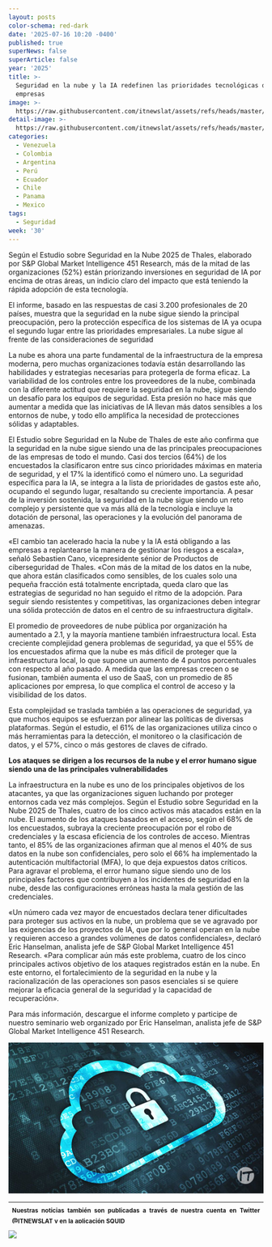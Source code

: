 ```yaml
---
layout: posts
color-schema: red-dark
date: '2025-07-16 10:20 -0400'
published: true
superNews: false
superArticle: false
year: '2025'
title: >-
  Seguridad en la nube y la IA redefinen las prioridades tecnológicas de las
  empresas
image: >-
  https://raw.githubusercontent.com/itnewslat/assets/refs/heads/master/img/540x320/Cloud-Security-p.jpg
detail-image: >-
  https://raw.githubusercontent.com/itnewslat/assets/refs/heads/master/img/1024x680/Cloud-Security-g.jpg
categories:
  - Venezuela
  - Colombia
  - Argentina
  - Perú
  - Ecuador
  - Chile
  - Panama
  - Mexico
tags:
  - Seguridad
week: '30'
---
```


Según el Estudio sobre Seguridad en la Nube 2025 de Thales, elaborado por S&P Global Market Intelligence 451 Research, más de la mitad de las organizaciones (52%) están priorizando inversiones en seguridad de IA por encima de otras áreas, un indicio claro del impacto que está teniendo la rápida adopción de esta tecnología. 

El informe, basado en las respuestas de casi 3.200 profesionales de 20 países, muestra que la seguridad en la nube sigue siendo la principal preocupación, pero la protección específica de los sistemas de IA ya ocupa el segundo lugar entre las prioridades empresariales. La nube sigue al frente de las consideraciones de seguridad

La nube es ahora una parte fundamental de la infraestructura de la empresa moderna, pero muchas organizaciones todavía están desarrollando las habilidades y estrategias necesarias para protegerla de forma eficaz. La variabilidad de los controles entre los proveedores de la nube, combinada con la diferente actitud que requiere la seguridad en la nube, sigue siendo un desafío para los equipos de seguridad. Esta presión no hace más que aumentar a medida que las iniciativas de IA llevan más datos sensibles a los entornos de nube, y todo ello amplifica la necesidad de protecciones sólidas y adaptables. 

El Estudio sobre Seguridad en la Nube de Thales de este año confirma que la seguridad en la nube sigue siendo una de las principales preocupaciones de las empresas de todo el mundo. Casi dos tercios (64%) de los encuestados la clasificaron entre sus cinco prioridades máximas en materia de seguridad, y el 17% la identificó como el número uno. La seguridad específica para la IA, se integra a la lista de prioridades de gastos este año, ocupando el segundo lugar, resaltando su creciente importancia. A pesar de la inversión sostenida, la seguridad en la nube sigue siendo un reto complejo y persistente que va más allá de la tecnología e incluye la dotación de personal, las operaciones y la evolución del panorama de amenazas. 

«El cambio tan acelerado hacia la nube y la IA está obligando a las empresas a replantearse la manera de gestionar los riesgos a escala», señaló Sebastien Cano, vicepresidente sénior de Productos de ciberseguridad de Thales. «Con más de la mitad de los datos en la nube, que ahora están clasificados como sensibles, de los cuales solo una pequeña fracción está totalmente encriptada, queda claro que las estrategias de seguridad no han seguido el ritmo de la adopción. Para seguir siendo resistentes y competitivas, las organizaciones deben integrar una sólida protección de datos en el centro de su infraestructura digital». 

El promedio de proveedores de nube pública por organización ha aumentado a 2.1, y la mayoría mantiene también infraestructura local. Esta creciente complejidad genera problemas de seguridad, ya que el 55% de los encuestados afirma que la nube es más difícil de proteger que la infraestructura local, lo que supone un aumento de 4 puntos porcentuales con respecto al año pasado. A medida que las empresas crecen o se fusionan, también aumenta el uso de SaaS, con un promedio de 85 aplicaciones por empresa, lo que complica el control de acceso y la visibilidad de los datos. 

Esta complejidad se traslada también a las operaciones de seguridad, ya que muchos equipos se esfuerzan por alinear las políticas de diversas plataformas. Según el estudio, el 61% de las organizaciones utiliza cinco o más herramientas para la detección, el monitoreo o la clasificación de datos, y el 57%, cinco o más gestores de claves de cifrado. 

**Los ataques se dirigen a los recursos de la nube y el error humano sigue siendo una de las principales vulnerabilidades**

La infraestructura en la nube es uno de los principales objetivos de los atacantes, ya que las organizaciones siguen luchando por proteger entornos cada vez más complejos. Según el Estudio sobre Seguridad en la Nube 2025 de Thales, cuatro de los cinco activos más atacados están en la nube. El aumento de los ataques basados en el acceso, según el 68% de los encuestados, subraya la creciente preocupación por el robo de credenciales y la escasa eficiencia de los controles de acceso. Mientras tanto, el 85% de las organizaciones afirman que al menos el 40% de sus datos en la nube son confidenciales, pero solo el 66% ha implementado la autenticación multifactorial (MFA), lo que deja expuestos datos críticos. Para agravar el problema, el error humano sigue siendo uno de los principales factores que contribuyen a los incidentes de seguridad en la nube, desde las configuraciones erróneas hasta la mala gestión de las credenciales. 

«Un número cada vez mayor de encuestados declara tener dificultades para proteger sus activos en la nube, un problema que se ve agravado por las exigencias de los proyectos de IA, que por lo general operan en la nube y requieren acceso a grandes volúmenes de datos confidenciales», declaró Eric Hanselman, analista jefe de S&P Global Market Intelligence 451 Research. «Para complicar aún más este problema, cuatro de los cinco principales activos objetivo de los ataques registrados están en la nube. En este entorno, el fortalecimiento de la seguridad en la nube y la racionalización de las operaciones son pasos esenciales si se quiere mejorar la eficacia general de la seguridad y la capacidad de recuperación».

Para más información, descargue el informe completo y participe de nuestro seminario web organizado por Eric Hanselman, analista jefe de S&P Global Market Intelligence 451 Research.

![](https://raw.githubusercontent.com/itnewslat/assets/refs/heads/master/img/540x320/Cloud-Security-p.jpg)

<table style="height: 42px;" width="569">
<tbody>
<tr>
<td style="text-align: justify;"><sub><strong>Nuestras noticias también son publicadas a través de nuestra cuenta en Twitter <a href="https://twitter.com/itnewslat?lang=es">@ITNEWSLAT</a> y en la aplicación <a href="https://squidapp.co/en/">SQUID</a></strong></sub></td>
</tr>
</tbody>
</table>

<img src="https://tracker.metricool.com/c3po.jpg?hash=56f88a41e39ab42c063cc51676587a04"/>